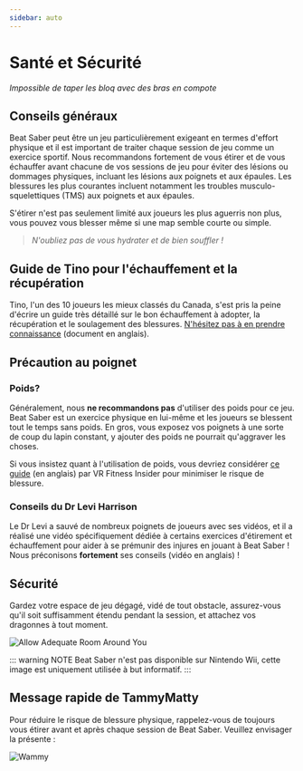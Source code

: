 ```yaml
---
sidebar: auto
---
```


# Santé et Sécurité
_Impossible de taper les bloq avec des bras en compote_

## Conseils généraux
Beat Saber peut être un jeu particulièrement exigeant en termes d'effort physique et il est important de traiter chaque session de jeu comme un exercice sportif. Nous recommandons fortement de vous étirer et de vous échauffer avant chacune de vos sessions de jeu pour éviter des lésions ou dommages physiques, incluant les lésions aux poignets et aux épaules. Les blessures les plus courantes incluent notamment les troubles musculo-squelettiques (TMS) aux poignets et aux épaules.

S'étirer n'est pas seulement limité aux joueurs les plus aguerris non plus, vous pouvez vous blesser même si une map semble courte ou simple.

> _N'oubliez pas de vous hydrater et de bien souffler !_

## Guide de Tino pour l'échauffement et la récupération
Tino, l'un des 10 joueurs les mieux classés du Canada, s'est pris la peine d'écrire un guide très détaillé sur le bon échauffement à adopter, la récupération et le soulagement des blessures. [N'hésitez pas à en prendre connaissance](https://docs.google.com/document/d/122rd-eU0mkwQ6fXUwSmo1_XAh73Jyqd1u6ncrUjtkD0/) (document en anglais).

## Précaution au poignet
### Poids?
Généralement, nous **ne recommandons pas** d'utiliser des poids pour ce jeu. Beat Saber est un exercice physique en lui-même et les joueurs se blessent tout le temps sans poids. En gros, vous exposez vos poignets à une sorte de coup du lapin constant, y ajouter des poids ne pourrait qu'aggraver les choses.

Si vous insistez quant à l'utilisation de poids, vous devriez considérer [ce guide](https://www.vrfitnessinsider.com/beat-saber-weighted-gear/) (en anglais) par VR Fitness Insider pour minimiser le risque de blessure.

### Conseils du Dr Levi Harrison
Le Dr Levi a sauvé de nombreux poignets de joueurs avec ses vidéos, et il a réalisé une vidéo spécifiquement dédiée à certains exercices d'étirement et échauffement pour aider à se prémunir des injures en jouant à Beat Saber ! Nous préconisons **fortement** ses conseils (vidéo en anglais) !

<YouTube url='https://www.youtube.com/watch?v=IoL1NOKUmoU' />

## Sécurité
Gardez votre espace de jeu dégagé, vidé de tout obstacle, assurez-vous qu'il soit suffisamment étendu pendant la session, et attachez vos dragonnes à tout moment.

![Allow Adequate Room Around You](~@images/health-and-safety/allow-adequate-room-around-you.png "Allow Adequate Room Around You")

::: warning NOTE Beat Saber n'est pas disponible sur Nintendo Wii, cette image est uniquement utilisée à but informatif. :::

## Message rapide de TammyMatty
Pour réduire le risque de blessure physique, rappelez-vous de toujours vous étirer avant et après chaque session de Beat Saber. Veuillez envisager la présente :

![Wammy](~@images/health-and-safety/wammy.gif "Wammy")
